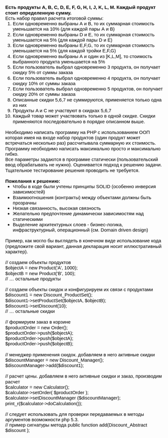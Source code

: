 <div class="txt">
<p id="docs-internal-guid-2b26888e-e06c-2822-41e9-90e3c0acbfd0" style="line-height:1.15;margin-top:0pt;margin-bottom:0pt;" dir="ltr"><span style="font-size:15px;font-family:Arial;color:#000000;background-color:transparent;font-weight:normal;font-style:normal;font-variant:normal;text-decoration:none;vertical-align:baseline;"><br>
  <b>Есть продукты A, B, C, D, E, F, G, H, I, J, K, L, M. Каждый продукт стоит определенную сумму.</b></span></p>
<p style="line-height:1.15;margin-top:0pt;margin-bottom:0pt;" dir="ltr"><span style="font-size:15px;font-family:Arial;color:#000000;background-color:transparent;font-weight:normal;font-style:normal;font-variant:normal;text-decoration:none;vertical-align:baseline;">Есть набор правил расчета итоговой суммы:</span></p><ol style="margin-top:0pt;margin-bottom:0pt;"><li style="list-style-type:decimal;font-size:15px;font-family:Arial;color:#000000;background-color:transparent;font-weight:normal;font-style:normal;font-variant:normal;text-decoration:none;vertical-align:baseline;" dir="ltr"><p style="line-height:1.15;margin-top:0pt;margin-bottom:0pt;" dir="ltr"><span style="font-size:15px;font-family:Arial;color:#000000;background-color:transparent;font-weight:normal;font-style:normal;font-variant:normal;text-decoration:none;vertical-align:baseline;">Если одновременно выбраны А и B, то их суммарная стоимость уменьшается на 10% (для каждой пары А и B)</span></p></li><li style="list-style-type:decimal;font-size:15px;font-family:Arial;color:#000000;background-color:transparent;font-weight:normal;font-style:normal;font-variant:normal;text-decoration:none;vertical-align:baseline;" dir="ltr"><p style="line-height:1.15;margin-top:0pt;margin-bottom:0pt;" dir="ltr"><span style="font-size:15px;font-family:Arial;color:#000000;background-color:transparent;font-weight:normal;font-style:normal;font-variant:normal;text-decoration:none;vertical-align:baseline;">Если одновременно выбраны D и E, то их суммарная стоимость уменьшается на 5% (для каждой пары D и E)</span></p></li><li style="list-style-type:decimal;font-size:15px;font-family:Arial;color:#000000;background-color:transparent;font-weight:normal;font-style:normal;font-variant:normal;text-decoration:none;vertical-align:baseline;" dir="ltr"><p style="line-height:1.15;margin-top:0pt;margin-bottom:0pt;" dir="ltr"><span style="font-size:15px;font-family:Arial;color:#000000;background-color:transparent;font-weight:normal;font-style:normal;font-variant:normal;text-decoration:none;vertical-align:baseline;">Если одновременно выбраны E,F,G, то их суммарная стоимость уменьшается на 5% (для каждой тройки E,F,G)</span></p></li><li style="list-style-type:decimal;font-size:15px;font-family:Arial;color:#000000;background-color:transparent;font-weight:normal;font-style:normal;font-variant:normal;text-decoration:none;vertical-align:baseline;" dir="ltr"><p style="line-height:1.15;margin-top:0pt;margin-bottom:0pt;" dir="ltr"><span style="font-size:15px;font-family:Arial;color:#000000;background-color:transparent;font-weight:normal;font-style:normal;font-variant:normal;text-decoration:none;vertical-align:baseline;">Если одновременно выбраны А и один из [K,L,M], то стоимость выбранного продукта уменьшается на 5%</span></p></li><li style="list-style-type:decimal;font-size:15px;font-family:Arial;color:#000000;background-color:transparent;font-weight:normal;font-style:normal;font-variant:normal;text-decoration:none;vertical-align:baseline;" dir="ltr"><p style="line-height:1.15;margin-top:0pt;margin-bottom:0pt;" dir="ltr"><span style="font-size:15px;font-family:Arial;color:#000000;background-color:transparent;font-weight:normal;font-style:normal;font-variant:normal;text-decoration:none;vertical-align:baseline;">Если пользователь выбрал одновременно 3 продукта, он получает скидку 5% от суммы заказа</span></p></li><li style="list-style-type:decimal;font-size:15px;font-family:Arial;color:#000000;background-color:transparent;font-weight:normal;font-style:normal;font-variant:normal;text-decoration:none;vertical-align:baseline;" dir="ltr"><p style="line-height:1.15;margin-top:0pt;margin-bottom:0pt;" dir="ltr"><span style="font-size:15px;font-family:Arial;color:#000000;background-color:transparent;font-weight:normal;font-style:normal;font-variant:normal;text-decoration:none;vertical-align:baseline;">Если пользователь выбрал одновременно 4 продукта, он получает скидку 10% от суммы заказа</span></p></li><li style="list-style-type:decimal;font-size:15px;font-family:Arial;color:#000000;background-color:transparent;font-weight:normal;font-style:normal;font-variant:normal;text-decoration:none;vertical-align:baseline;" dir="ltr"><p style="line-height:1.15;margin-top:0pt;margin-bottom:0pt;" dir="ltr"><span style="font-size:15px;font-family:Arial;color:#000000;background-color:transparent;font-weight:normal;font-style:normal;font-variant:normal;text-decoration:none;vertical-align:baseline;">Если пользователь выбрал одновременно 5 продуктов, он получает скидку 20% от суммы заказа</span></p></li><li style="list-style-type:decimal;font-size:15px;font-family:Arial;color:#000000;background-color:transparent;font-weight:normal;font-style:normal;font-variant:normal;text-decoration:none;vertical-align:baseline;" dir="ltr"><p style="line-height:1.15;margin-top:0pt;margin-bottom:0pt;" dir="ltr"><span style="font-size:15px;font-family:Arial;color:#000000;background-color:transparent;font-weight:normal;font-style:normal;font-variant:normal;text-decoration:none;vertical-align:baseline;">Описанные скидки 5,6,7 не суммируются, применяется только одна из них</span></p></li><li style="list-style-type:decimal;font-size:15px;font-family:Arial;color:#000000;background-color:transparent;font-weight:normal;font-style:normal;font-variant:normal;text-decoration:none;vertical-align:baseline;" dir="ltr"><p style="line-height:1.15;margin-top:0pt;margin-bottom:0pt;" dir="ltr"><span style="font-size:15px;font-family:Arial;color:#000000;background-color:transparent;font-weight:normal;font-style:normal;font-variant:normal;text-decoration:none;vertical-align:baseline;">Продукты A и C не участвуют в скидках 5,6,7</span></p></li><li style="list-style-type:decimal;font-size:15px;font-family:Arial;color:#000000;background-color:transparent;font-weight:normal;font-style:normal;font-variant:normal;text-decoration:none;vertical-align:baseline;" dir="ltr"><p style="line-height:1.15;margin-top:0pt;margin-bottom:0pt;" dir="ltr"><span style="font-size:15px;font-family:Arial;color:#000000;background-color:transparent;font-weight:normal;font-style:normal;font-variant:normal;text-decoration:none;vertical-align:baseline;">Каждый товар может участвовать только в одной скидке. Скидки применяются последовательно в порядке описанном выше.</span></p></li></ol><br><span style="font-size:15px;font-family:Arial;color:#000000;background-color:transparent;font-weight:normal;font-style:normal;font-variant:normal;text-decoration:none;vertical-align:baseline;"></span><p style="line-height:1.15;margin-top:0pt;margin-bottom:0pt;" dir="ltr"><span style="font-size:15px;font-family:Arial;color:#000000;background-color:transparent;font-weight:normal;font-style:normal;font-variant:normal;text-decoration:none;vertical-align:baseline;">Необходимо
 написать программу на PHP с использованием ООП которая имея на входе 
набор продуктов (один продукт может встречаться несколько раз) 
рассчитывала суммарную их стоимость.</span></p><p style="line-height:1.15;margin-top:0pt;margin-bottom:0pt;" dir="ltr"><span style="font-size:15px;font-family:Arial;color:#000000;background-color:transparent;font-weight:normal;font-style:normal;font-variant:normal;text-decoration:none;vertical-align:baseline;">Программу необходимо написать максимально просто и максимально гибко.</span></p><p style="line-height:1.15;margin-top:0pt;margin-bottom:0pt;" dir="ltr"><span style="font-size:15px;font-family:Arial;color:#000000;background-color:transparent;font-weight:normal;font-style:normal;font-variant:normal;text-decoration:none;vertical-align:baseline;">Все
 параметры задаются в программе статически (пользовательский ввод 
обрабатывать не нужно). Оценивается подход к решению задачи. Тщательное 
тестирование решения проводить не требуется. </span></p><br><span style="font-size:15px;font-family:Arial;color:#000000;background-color:transparent;font-weight:normal;font-style:normal;font-variant:normal;text-decoration:none;vertical-align:baseline;"></span><p style="line-height:1.15;margin-top:0pt;margin-bottom:0pt;" dir="ltr"><span style="font-size:15px;font-family:Arial;color:#000000;background-color:transparent;font-weight:bold;font-style:normal;font-variant:normal;text-decoration:none;vertical-align:baseline;">Пожелания к решению:</span></p><ul style="margin-top:0pt;margin-bottom:0pt;"><li style="list-style-type:disc;font-size:15px;font-family:Arial;color:#000000;background-color:transparent;font-weight:normal;font-style:normal;font-variant:normal;text-decoration:none;vertical-align:baseline;" dir="ltr"><p style="line-height:1.15;margin-top:0pt;margin-bottom:0pt;" dir="ltr"><span style="font-size:15px;font-family:Arial;color:#000000;background-color:transparent;font-weight:normal;font-style:normal;font-variant:normal;text-decoration:none;vertical-align:baseline;">Чтобы в коде были учтены принципы SOLID (особенно инверсия зависимостей)</span></p></li><li style="list-style-type:disc;font-size:15px;font-family:Arial;color:#000000;background-color:transparent;font-weight:normal;font-style:normal;font-variant:normal;text-decoration:none;vertical-align:baseline;" dir="ltr"><p style="line-height:1.15;margin-top:0pt;margin-bottom:0pt;" dir="ltr"><span style="font-size:15px;font-family:Arial;color:#000000;background-color:transparent;font-weight:normal;font-style:normal;font-variant:normal;text-decoration:none;vertical-align:baseline;">Взаимоотношения (контракты) между объектами должны быть прозрачны</span></p></li><li style="list-style-type:disc;font-size:15px;font-family:Arial;color:#000000;background-color:transparent;font-weight:normal;font-style:normal;font-variant:normal;text-decoration:none;vertical-align:baseline;" dir="ltr"><p style="line-height:1.15;margin-top:0pt;margin-bottom:0pt;" dir="ltr"><span style="font-size:15px;font-family:Arial;color:#000000;background-color:transparent;font-weight:normal;font-style:normal;font-variant:normal;text-decoration:none;vertical-align:baseline;">Низкая связанность, высокая связность</span></p></li><li style="list-style-type:disc;font-size:15px;font-family:Arial;color:#000000;background-color:transparent;font-weight:normal;font-style:normal;font-variant:normal;text-decoration:none;vertical-align:baseline;" dir="ltr"><p style="line-height:1.15;margin-top:0pt;margin-bottom:0pt;" dir="ltr"><span style="font-size:15px;font-family:Arial;color:#000000;background-color:transparent;font-weight:normal;font-style:normal;font-variant:normal;text-decoration:none;vertical-align:baseline;">Желательно предпочтение динамически зависимостям над статическими</span></p></li><li style="list-style-type:disc;font-size:15px;font-family:Arial;color:#000000;background-color:transparent;font-weight:normal;font-style:normal;font-variant:normal;text-decoration:none;vertical-align:baseline;" dir="ltr"><p style="line-height:1.15;margin-top:0pt;margin-bottom:0pt;" dir="ltr"><span style="font-size:15px;font-family:Arial;color:#000000;background-color:transparent;font-weight:normal;font-style:normal;font-variant:normal;text-decoration:none;vertical-align:baseline;">Выделение архитектурных слоев - бизнес-логика, инфраструктурный, операционный (см. Domain driven design)</span></p></li></ul><br><span style="font-size:15px;font-family:Arial;color:#000000;background-color:transparent;font-weight:normal;font-style:normal;font-variant:normal;text-decoration:none;vertical-align:baseline;"></span><p style="line-height:1.15;margin-top:0pt;margin-bottom:0pt;" dir="ltr"><span style="font-size:15px;font-family:Arial;color:#000000;background-color:transparent;font-weight:normal;font-style:normal;font-variant:normal;text-decoration:none;vertical-align:baseline;">Пример,
 как могло бы выглядеть в конечном виде использование кода (предложите 
свой вариант, данная декларация носит иллюстративный характер).</span></p><br><span style="font-size:15px;font-family:Arial;color:#000000;background-color:transparent;font-weight:normal;font-style:normal;font-variant:normal;text-decoration:none;vertical-align:baseline;"></span><p style="line-height:1.15;margin-top:0pt;margin-bottom:0pt;" dir="ltr"><span style="font-size:15px;font-family:Arial;color:#000000;background-color:transparent;font-weight:normal;font-style:normal;font-variant:normal;text-decoration:none;vertical-align:baseline;">// создаем объекты продуктов</span></p><p style="line-height:1.15;margin-top:0pt;margin-bottom:0pt;" dir="ltr"><span style="font-size:15px;font-family:Arial;color:#000000;background-color:transparent;font-weight:normal;font-style:normal;font-variant:normal;text-decoration:none;vertical-align:baseline;">$objectA = new Product('A', 1000);</span></p><p style="line-height:1.15;margin-top:0pt;margin-bottom:0pt;" dir="ltr"><span style="font-size:15px;font-family:Arial;color:#000000;background-color:transparent;font-weight:normal;font-style:normal;font-variant:normal;text-decoration:none;vertical-align:baseline;">$objectB = new Product('B', 100);</span></p><p style="line-height:1.15;margin-top:0pt;margin-bottom:0pt;" dir="ltr"><span style="font-size:15px;font-family:Arial;color:#000000;background-color:transparent;font-weight:normal;font-style:normal;font-variant:normal;text-decoration:none;vertical-align:baseline;">// … остальные продукты</span></p><br><span style="font-size:15px;font-family:Arial;color:#000000;background-color:transparent;font-weight:normal;font-style:normal;font-variant:normal;text-decoration:none;vertical-align:baseline;"></span><p style="line-height:1.15;margin-top:0pt;margin-bottom:0pt;" dir="ltr"><span style="font-size:15px;font-family:Arial;color:#000000;background-color:transparent;font-weight:normal;font-style:normal;font-variant:normal;text-decoration:none;vertical-align:baseline;">// создаем объекты скидок и конфигурируем их связи с продуктами</span></p><p style="line-height:1.15;margin-top:0pt;margin-bottom:0pt;" dir="ltr"><span style="font-size:15px;font-family:Arial;color:#000000;background-color:transparent;font-weight:normal;font-style:normal;font-variant:normal;text-decoration:none;vertical-align:baseline;">$discount1 = new Discount_ProductSet();</span></p><p style="line-height:1.15;margin-top:0pt;margin-bottom:0pt;" dir="ltr"><span style="font-size:15px;font-family:Arial;color:#000000;background-color:transparent;font-weight:normal;font-style:normal;font-variant:normal;text-decoration:none;vertical-align:baseline;">$discount1-&gt;setProductSet($objectA, $objectB);</span></p><p style="line-height:1.15;margin-top:0pt;margin-bottom:0pt;" dir="ltr"><span style="font-size:15px;font-family:Arial;color:#000000;background-color:transparent;font-weight:normal;font-style:normal;font-variant:normal;text-decoration:none;vertical-align:baseline;">$discount1-&gt;setDiscount(10);</span></p><p style="line-height:1.15;margin-top:0pt;margin-bottom:0pt;" dir="ltr"><span style="font-size:15px;font-family:Arial;color:#000000;background-color:transparent;font-weight:normal;font-style:normal;font-variant:normal;text-decoration:none;vertical-align:baseline;">// … остальные скидки</span></p><br><span style="font-size:15px;font-family:Arial;color:#000000;background-color:transparent;font-weight:normal;font-style:normal;font-variant:normal;text-decoration:none;vertical-align:baseline;"></span><p style="line-height:1.15;margin-top:0pt;margin-bottom:0pt;" dir="ltr"><span style="font-size:15px;font-family:Arial;color:#000000;background-color:transparent;font-weight:normal;font-style:normal;font-variant:normal;text-decoration:none;vertical-align:baseline;">// формируем заказ в корзине</span></p><p style="line-height:1.15;margin-top:0pt;margin-bottom:0pt;" dir="ltr"><span style="font-size:15px;font-family:Arial;color:#000000;background-color:transparent;font-weight:normal;font-style:normal;font-variant:normal;text-decoration:none;vertical-align:baseline;">$productOrder = new Order();</span></p><p style="line-height:1.15;margin-top:0pt;margin-bottom:0pt;" dir="ltr"><span style="font-size:15px;font-family:Arial;color:#000000;background-color:transparent;font-weight:normal;font-style:normal;font-variant:normal;text-decoration:none;vertical-align:baseline;">$productOrder-&gt;push($objectA);</span></p><p style="line-height:1.15;margin-top:0pt;margin-bottom:0pt;" dir="ltr"><span style="font-size:15px;font-family:Arial;color:#000000;background-color:transparent;font-weight:normal;font-style:normal;font-variant:normal;text-decoration:none;vertical-align:baseline;">$productOrder-&gt;push($objectA);</span></p><p style="line-height:1.15;margin-top:0pt;margin-bottom:0pt;" dir="ltr"><span style="font-size:15px;font-family:Arial;color:#000000;background-color:transparent;font-weight:normal;font-style:normal;font-variant:normal;text-decoration:none;vertical-align:baseline;">$productOrder-&gt;push($objectB);</span></p><br><span style="font-size:15px;font-family:Arial;color:#000000;background-color:transparent;font-weight:normal;font-style:normal;font-variant:normal;text-decoration:none;vertical-align:baseline;"></span><p style="line-height:1.15;margin-top:0pt;margin-bottom:0pt;" dir="ltr"><span style="font-size:15px;font-family:Arial;color:#000000;background-color:transparent;font-weight:normal;font-style:normal;font-variant:normal;text-decoration:none;vertical-align:baseline;">// менеджер применения скидок. добавляем в него активные скидки</span></p><p style="line-height:1.15;margin-top:0pt;margin-bottom:0pt;" dir="ltr"><span style="font-size:15px;font-family:Arial;color:#000000;background-color:transparent;font-weight:normal;font-style:normal;font-variant:normal;text-decoration:none;vertical-align:baseline;">$discountManager = new Discount_Manager();</span></p><p style="line-height:1.15;margin-top:0pt;margin-bottom:0pt;" dir="ltr"><span style="font-size:15px;font-family:Arial;color:#000000;background-color:transparent;font-weight:normal;font-style:normal;font-variant:normal;text-decoration:none;vertical-align:baseline;">$discountManager-&gt;add($discount1);</span></p><br><span style="font-size:15px;font-family:Arial;color:#000000;background-color:transparent;font-weight:normal;font-style:normal;font-variant:normal;text-decoration:none;vertical-align:baseline;"></span><p style="line-height:1.15;margin-top:0pt;margin-bottom:0pt;" dir="ltr"><span style="font-size:15px;font-family:Arial;color:#000000;background-color:transparent;font-weight:normal;font-style:normal;font-variant:normal;text-decoration:none;vertical-align:baseline;">// расчет цены. добавляем в него активные скидки и заказ, производим расчет</span></p><p style="line-height:1.15;margin-top:0pt;margin-bottom:0pt;" dir="ltr"><span style="font-size:15px;font-family:Arial;color:#000000;background-color:transparent;font-weight:normal;font-style:normal;font-variant:normal;text-decoration:none;vertical-align:baseline;">$calculator = new Calculator();</span></p><p style="line-height:1.15;margin-top:0pt;margin-bottom:0pt;" dir="ltr"><span style="font-size:15px;font-family:Arial;color:#000000;background-color:transparent;font-weight:normal;font-style:normal;font-variant:normal;text-decoration:none;vertical-align:baseline;">$calculator-&gt;setOrder( $productOrder );</span></p><p style="line-height:1.15;margin-top:0pt;margin-bottom:0pt;" dir="ltr"><span style="font-size:15px;font-family:Arial;color:#000000;background-color:transparent;font-weight:normal;font-style:normal;font-variant:normal;text-decoration:none;vertical-align:baseline;">$calculator-&gt;setDiscountManager ($discountManager);</span></p><p style="line-height:1.15;margin-top:0pt;margin-bottom:0pt;" dir="ltr"><span style="font-size:15px;font-family:Arial;color:#000000;background-color:transparent;font-weight:normal;font-style:normal;font-variant:normal;text-decoration:none;vertical-align:baseline;">print_r($calculator-&gt;doCalculation());</span></p><br><span style="font-size:15px;font-family:Arial;color:#000000;background-color:transparent;font-weight:normal;font-style:normal;font-variant:normal;text-decoration:none;vertical-align:baseline;"></span><p style="line-height:1.15;margin-top:0pt;margin-bottom:0pt;" dir="ltr"><span style="font-size:15px;font-family:Arial;color:#000000;background-color:transparent;font-weight:normal;font-style:normal;font-variant:normal;text-decoration:none;vertical-align:baseline;">// следует использовать для проверки передаваемых в методы аргументов возможности php 5.3.</span></p><span style="font-size:15px;font-family:Arial;color:#000000;background-color:transparent;font-weight:normal;font-style:normal;font-variant:normal;text-decoration:none;vertical-align:baseline;">// пример сигнатуры метода public function add(Discount_Abstract $discount );<br></span>

</div>